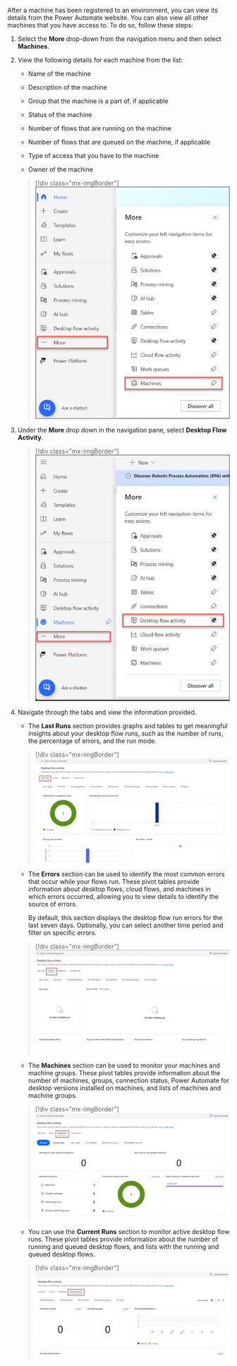 After a machine has been registered to an environment, you can view its details from the Power Automate website. You can also view all other machines that you have access to. To do so, follow these steps:

1. Select the **More** drop-down from the navigation menu and then select **Machines**.

1. View the following details for each machine from the list:

    - Name of the machine

    - Description of the machine

    - Group that the machine is a part of, if applicable

    - Status of the machine

    - Number of flows that are running on the machine

    - Number of flows that are queued on the machine, if applicable

    - Type of access that you have to the machine

    - Owner of the machine

	> [!div class="mx-imgBorder"]
	> [![Screenshot of the More and Machines options selected from the left navigation pane.](../media/monitor-machines.png)](../media/monitor-machines.png#lightbox)

1. Under the **More** drop down in the navigation pane, select **Desktop Flow Activity**.

	> [!div class="mx-imgBorder"]
	> [![Screenshot of the More and Desktop flow activity options selected from the left navigation pane.](../media/more-desktop-flow-activity.png)](../media/monitor-machines.png#lightbox)

1. Navigate through the tabs and view the information provided.

    - The **Last Runs** section provides graphs and tables to get meaningful insights about your desktop flow runs, such as the number of runs, the percentage of errors, and the run mode.

    > [!div class="mx-imgBorder"]
    > [![Screenshot of Desktop flow activity last runs section.](../media/desktop-flow-activity-runs.png)](../media/desktop-flow-activity-runs.png#lightbox)

    - The **Errors** section can be used to identify the most common errors that occur while your flows run. These pivot tables provide information about desktop flows, cloud flows, and machines in which errors occurred, allowing you to view details to identify the source of errors.
    
        By default, this section displays the desktop flow run errors for the last seven days. Optionally, you can select another time period and filter on specific errors.

    > [!div class="mx-imgBorder"] 
    > [![Screenshot of Desktop flow activity errors section.](../media/desktop-flow-activity-errors.png)](../media/desktop-flow-activity-errors.png#lightbox)

    - The **Machines** section can be used to monitor your machines and machine groups. These pivot tables provide information about the number of machines, groups, connection status, Power Automate for desktop versions installed on machines, and lists of machines and machine groups.

    > [!div class="mx-imgBorder"] 
    > [![Screenshot of Desktop flow activity machines section.](../media/desktop-flow-activity-machines.png)](../media/desktop-flow-activity-machines.png)

    - You can use the **Current Runs** section to monitor active desktop flow runs. These pivot tables provide information about the number of running and queued desktop flows, and lists with the running and queued desktop flows.

    > [!div class="mx-imgBorder"] 
    > [![Screenshot of Desktop flow activity current runs section.](../media/desktop-flow-activity-current.png)](../media/desktop-flow-activity-current.png)
